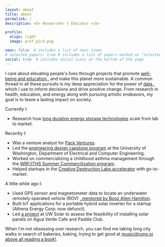 ```yaml
---
layout: about
title: about
permalink: /
description: <b> Researcher | Educator </b>

profile:
  align: right
  image: prof_pic3.png

news: false  # includes a list of news items
# selected_papers: true # includes a list of papers marked as "selected={true}"
social: true  # includes social icons at the bottom of the page
---
```


I care about elevating people's lives through projects that promote <a href = "https://shruti-misra.github.io/research/">well-being and education </a>, and make this planet more sustainable. A common thread in all these pursuits is my deep appreciation for the power of <a href = "https://shruti-misra.github.io/data-science/"> data </a>, which I use to inform decisions and drive positive change. 
From research in health, education, and energy along with pursuing artistic endeavors, my goal is to leave a lasting impact on society.

Currently I:

- Research how <a href = "https://www.nrel.gov/news/program/2021/an-evolving-dictionary-for-an-evolving-grid-defining-long-duration-energy-storage.html#:~:text=There%20is%20no%20single%20definition,firm%20capacity%20to%20the%20grid.">long duration energy storage technologies</a> scale from lab to market.

Recently I:

- Was a venture analyst for <a href = "https://www.packvc.com/">Pack Ventures</a>.
- Led the <a href = "https://www.ece.uw.edu/entrepreneurship/entrepreneurial-capstone/">engineering design capstone program</a> at the University of Washington, Department of Electrical and Computer Engineering.
- Worked on commercializing a childhood asthma management through the <a href = "https://www.iths.org/education/graduate/commercialization-fellowship/">  WRF/ITHS Summer Commercilization program</a>.
- Helped startups in the  <a href = "https://creativedestructionlab.com/locations/seattle/">Creative Destruction Labs accelerator</a> with go-to-market.

A little while ago I: 
- Used GPS sensor and magnetometer data to locate an underwater remotely operated vehicle (ROV) <a href = "https://www.ece.uw.edu/spotlight/entrepreneurial-students-present-project-at-booz-allen-hamilton-idea-fest/">, mentored by Booz Allen Hamilton</a>.
- Built IoT applications for a portable hybrid solar inverter for a startup (Athena Energy Corp: now defunct).
- Led <a href = "https://www.washington.edu/boundless/powering-promise/">a project</a> at UW Solar to assess the feasibility of installing solar panels on Agua Verde Cafe and Paddle Club. 

When I'm not obsessing over research, you can find me taking long city walks in search of bakeries, baking, trying to get good at <a href = "https://shruti-misra.github.io/ps/">music/drums or above all reading a book!</a>.
